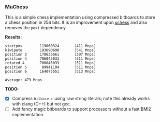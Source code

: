 ### MuChess

This is a simple chess implementation using compressed bitboards to store a chess position in 256 bits. It is an improvement upon [uchess](https://github.com/ellxor/uchess) and also removes the `pext` dependency.

**Results:**
```
startpos        119060324       (411 Mnps)
kiwipete        193690690       (541 Mnps)
position 3      178633661       (307 Mnps)
position 4      706045033       (511 Mnps)
rotated 4       706045033       (511 Mnps)
position 5       89941194       (511 Mnps)
position 6      164075551       (513 Mnps)

Average: 473 Mnps
```

**TODO:**
- [x] Compress `bitbase.c` using raw string literals; note this already works with clang (C++) but not gcc.
- [ ] Add fancy magic bitboards to support processors without a fast BMI2 implementation
